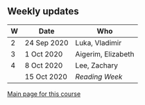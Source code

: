 
## Weekly updates

| W | Date | Who |
|---|------|-----|
| 2 | 24 Sep 2020 | Luka, Vladimir |
| 3 |  1 Oct 2020 | Aigerim, Elizabeth |
| 4 |  8 Oct 2020 | Lee, Zachary |
|   | 15 Oct 2020 | _Reading Week_ |

[Main page for this course](https://davidearn.github.io/tmb2020/)
